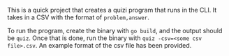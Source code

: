 This is a quick project that creates a quizi program that runs in the CLI. It takes in a CSV with the format of `problem,answer`.

To run the program, create the binary with `go build`, and the output should be `quiz`. Once that is done, run the binary with `quiz -csv=<some csv file>.csv`. An example format of the csv file has been provided. 
